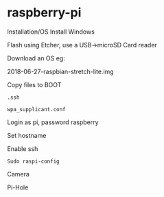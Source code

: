 # raspberry-pi


Installation/OS Install
Windows 

Flash using Etcher, use a USB->microSD Card reader 

 

Download an OS eg: 

2018-06-27-raspbian-stretch-lite.img 

 

Copy files to BOOT 
````
.ssh 

wpa_supplicant.conf 
````

 
Login as pi, password raspberry 

 


Set hostname 

Enable ssh 
````
Sudo raspi-config 
```` 

Camera

Pi-Hole

